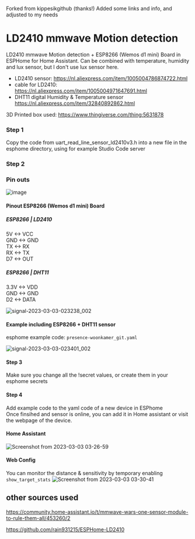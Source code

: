 Forked from kippesikgithub (thanks!) 
Added some links and info, and adjusted to my needs

# LD2410 mmwave Motion detection

LD2410 mmwave Motion detection + ESP8266 (Wemos d1 mini) Board in ESPHome for Home Assistant. 
Can be combined with temperature, humidity and lux sensor, but I don't use lux sensor here.
- LD2410 sensor: https://nl.aliexpress.com/item/1005004786874722.html
- cable for LD2410: https://nl.aliexpress.com/item/1005004971647691.html
- DHT11 digital Humidity & Temperature sensor https://nl.aliexpress.com/item/32840892862.html

3D Printed box used: https://www.thingiverse.com/thing:5631878
  
### Step 1
Copy the code from uart_read_line_sensor_ld2410v3.h into a new file in the esphome directory, using for example Studio Code server

### Step 2
### Pin outs

![image](https://user-images.githubusercontent.com/100353268/213939599-cc16b760-055d-4786-9fc2-663132c9dd59.png)

#### Pinout ESP8266 (Wemos d1 mini) Board

##### ESP8266 | LD2410  
5V <-> VCC  
GND <-> GND  
TX <-> RX  
RX <-> TX  
D7 <-> OUT  

##### ESP8266 | DHT11  
3.3V <-> VDD  
GND <-> GND   
D2 <-> DATA 

![signal-2023-03-03-023238_002](https://user-images.githubusercontent.com/74005072/222615325-db56ee88-5517-4e04-a8bb-0634b4329030.jpeg)


#### Example including ESP8266 + DHT11 sensor  
esphome example code: `presence-woonkamer_git.yaml`

![signal-2023-03-03-023401_002](https://user-images.githubusercontent.com/74005072/222612311-f6e99d1f-da2b-482f-a668-9d82682899e3.jpeg)

#### Step 3
Make sure you change all the !secret values, or create them in your esphome secrets  

#### Step 4
Add example code to the yaml code of a new device in ESPhome  
Once finsihed and sensor is online, you can add it in Home assistant or visit the webpage of the device.

#### Home Assistant
![Screenshot from 2023-03-03 03-26-59](https://user-images.githubusercontent.com/74005072/222616032-f306ec58-261c-4068-8ed8-fb3bc4e97893.png)


#### Web Config
You can monitor the distance & sensitivity by temporary enabling `show_target_stats`
![Screenshot from 2023-03-03 03-30-41](https://user-images.githubusercontent.com/74005072/222616576-55c012a3-9f28-40b0-b670-20131b6e72cc.png)


## other sources used  
https://community.home-assistant.io/t/mmwave-wars-one-sensor-module-to-rule-them-all/453260/2
  
https://github.com/rain931215/ESPHome-LD2410
  
